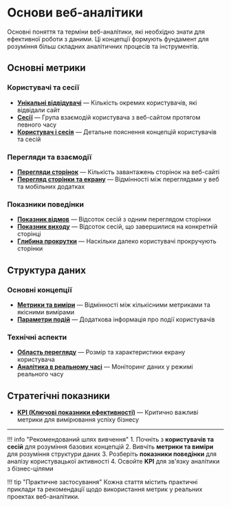 # Основи веб-аналітики

Основні поняття та терміни веб-аналітики, які необхідно знати для ефективної роботи з даними. Ці концепції формують фундамент для розуміння більш складних аналітичних процесів та інструментів.

## Основні метрики

### Користувачі та сесії

- **[Унікальні відвідувачі](unique-visitors.uk.md)** — Кількість окремих користувачів, які відвідали сайт
- **[Сесії](sessions.uk.md)** — Група взаємодій користувача з веб-сайтом протягом певного часу
- **[Користувач і сесія](user-session.uk.md)** — Детальне пояснення концепцій користувачів та сесій

### Перегляди та взаємодії

- **[Перегляди сторінок](pageviews.uk.md)** — Кількість завантажень сторінок на веб-сайті
- **[Перегляд сторінки та екрану](pageview-screenview.uk.md)** — Відмінності між переглядами у веб та мобільних додатках

### Показники поведінки

- **[Показник відмов](bounce-rate.uk.md)** — Відсоток сесій з одним переглядом сторінки
- **[Показник виходу](exit-rate.uk.md)** — Відсоток сесій, що завершилися на конкретній сторінці
- **[Глибина прокрутки](scroll-depth.uk.md)** — Наскільки далеко користувачі прокручують сторінки

## Структура даних

### Основні концепції

- **[Метрики та виміри](metric-vs-dimension.uk.md)** — Відмінності між кількісними метриками та якісними вимірами
- **[Параметри подій](event-parameter.uk.md)** — Додаткова інформація про події користувачів

### Технічні аспекти

- **[Область перегляду](viewport.uk.md)** — Розмір та характеристики екрану користувача
- **[Аналітика в реальному часі](real-time-analytics.uk.md)** — Моніторинг даних у режимі реального часу

## Стратегічні показники

- **[KPI (Ключові показники ефективності)](kpi.uk.md)** — Критично важливі метрики для вимірювання успіху бізнесу

---

!!! info "Рекомендований шлях вивчення"
    1. Почніть з **користувачів та сесій** для розуміння базових концепцій
    2. Вивчіть **метрики та виміри** для розуміння структури даних
    3. Розберіть **показники поведінки** для аналізу користувацької активності
    4. Освойте **KPI** для зв'язку аналітики з бізнес-цілями

!!! tip "Практичне застосування"
    Кожна стаття містить практичні приклади та рекомендації щодо використання метрик у реальних проектах веб-аналітики.
